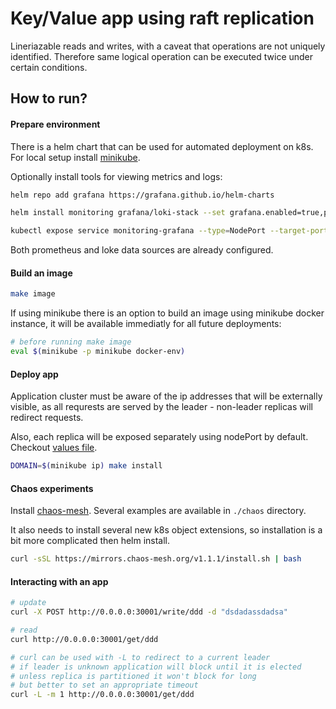 Key/Value app using raft replication
===

Lineriazable reads and writes, with a caveat that operations are not
uniquely identified. Therefore same logical operation can be executed twice
under certain conditions.

How to run?
---

#### Prepare environment

There is a helm chart that can be used for automated deployment on k8s.
For local setup install [minikube](https://github.com/kubernetes/minikube).

Optionally install tools for viewing metrics and logs:

```bash
helm repo add grafana https://grafana.github.io/helm-charts

helm install monitoring grafana/loki-stack --set grafana.enabled=true,prometheus.enabled=true,prometheus.alertmanager.persistentVolume.enabled=false,prometheus.server.persistentVolume.enabled=false

kubectl expose service monitoring-grafana --type=NodePort --target-port=3000 --name=grafana-ext
```

Both prometheus and loke data sources are already configured.

#### Build an image

```bash
make image
```

If using minikube there is an option to build an image using minikube docker instance,
it will be available immediatly for all future deployments:

```bash
# before running make image
eval $(minikube -p minikube docker-env)
```

#### Deploy app

Application cluster must be aware of the ip addresses that will be externally visible,
as all requrests are served by the leader - non-leader replicas will redirect requests.

Also, each replica will be exposed separately using nodePort by default. Checkout [values file](./helm/values.yaml).

```bash
DOMAIN=$(minikube ip) make install
```

#### Chaos experiments

Install [chaos-mesh](https://chaos-mesh.org/docs/get_started/get_started_on_minikube/).
Several examples are available in `./chaos` directory.

It also needs to install several new k8s object extensions, so installation is a bit
more complicated then helm install.

```bash
curl -sSL https://mirrors.chaos-mesh.org/v1.1.1/install.sh | bash
```

#### Interacting with an app

```bash
# update
curl -X POST http://0.0.0.0:30001/write/ddd -d "dsdadassdadsa"

# read
curl http://0.0.0.0:30001/get/ddd

# curl can be used with -L to redirect to a current leader
# if leader is unknown application will block until it is elected
# unless replica is partitioned it won't block for long
# but better to set an appropriate timeout
curl -L -m 1 http://0.0.0.0:30001/get/ddd
```

